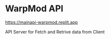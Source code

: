 # WarpMod API

https://mainapi-warpmod.replit.app

API Server for Fetch and Retrive data from Client
